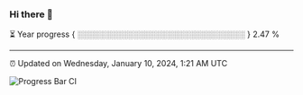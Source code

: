 ### Hi there 👋

⏳ Year progress { ░░░░░░░░░░░░░░░░░░░░░░░░░░░░░░ } 2.47 %

---

⏰ Updated on Wednesday, January 10, 2024, 1:21 AM UTC

![Progress Bar CI](https://github.com/arthurbuhl/arthurbuhl/workflows/Progress%20Bar%20CI/badge.svg)
